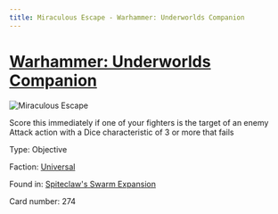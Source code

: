 ```yaml
---
title: Miraculous Escape - Warhammer: Underworlds Companion
---
```


# [Warhammer: Underworlds Companion](https://guidokessels.github.io/wh-underworlds)

  

![Miraculous Escape](https://warhammerunderworlds.com/wp-content/uploads/sites/6/2018/02/274_ENG.png)

Score this immediately if one of your fighters is the target of an enemy Attack action with a Dice characteristic of 3 or more that fails

Type: Objective

Faction: [Universal](https://guidokessels.github.io/wh-underworlds/factions/universal)

Found in: [Spiteclaw's Swarm Expansion](https://guidokessels.github.io/wh-underworlds/locations/spiteclaws-swarm-expansion)

Card number: 274
